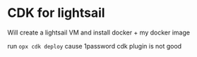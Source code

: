 # CDK for lightsail

Will create a lightsail VM and install docker + my docker image

run `opx cdk deploy` cause 1password cdk plugin is not good

